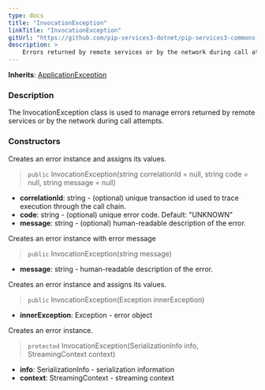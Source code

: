 ```yaml
---
type: docs
title: "InvocationException"
linkTitle: "InvocationException"
gitUrl: "https://github.com/pip-services3-dotnet/pip-services3-commons-dotnet"
description: >
    Errors returned by remote services or by the network during call attempts.
---
```


**Inherits**: [ApplicationException](../application_exception)

### Description

The InvocationException class is used to manage errors returned by remote services or by the network during call attempts.

### Constructors
Creates an error instance and assigns its values.

> `public` InvocationException(string correlationId = null, string code = null, string message = null)

- **correlationId**: string - (optional) unique transaction id used to trace execution through the call chain.
- **code**: string - (optional) unique error code. Default: "UNKNOWN"
- **message**: string - (optional) human-readable description of the error.


Creates an error instance with error message

> `public` InvocationException(string message)

- **message**: string - human-readable description of the error.


Creates an error instance and assigns its values.

> `public` InvocationException(Exception innerException)

- **innerException**: Exception - error object


Creates an error instance.

> `protected` InvocationException(SerializationInfo info, StreamingContext context)

- **info**: SerializationInfo - serialization information
- **context**: StreamingContext - streaming context
